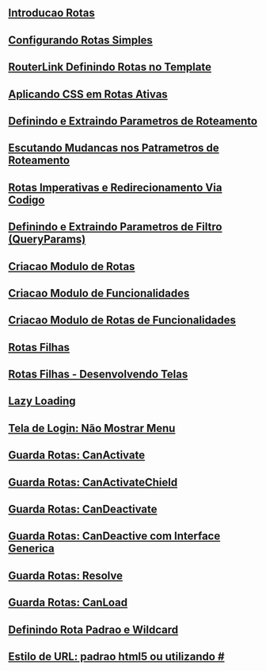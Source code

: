 ## [Introducao Rotas](01-rotas-introducao.md)
## [Configurando Rotas Simples](02-configurando-rotas-simples.md)
## [RouterLink Definindo Rotas no Template](03-RouterLink-definindo-rotas-no-template.md)
## [Aplicando CSS em Rotas Ativas](04-aplicando-CSS-em-rotas-ativas.md)
## [Definindo e Extraindo Parametros de Roteamento](05-definindo-e-extraindo-parametros-de-roteamento.md)
## [Escutando Mudancas nos Patrametros de Roteamento](06-Escutando-mudancas-nos-parametros-de-roteamento.md)
## [Rotas Imperativas e Redirecionamento Via Codigo](07-rotas-imperativas-redirecionamento-via-codigo.md)
## [Definindo e Extraindo Parametros de Filtro (QueryParams)](08-rotas-definindo-e-extraindo-parametros-url-query-params.md)
## [Criacao Modulo de Rotas](09-criacao-modulo-rotas.md)
## [Criacao Modulo de Funcionalidades](10-criacao-modulo-funcionalidades.md)
## [Criacao Modulo de Rotas de Funcionalidades](11-criacao-modulo-rotas-de-funcionalidade.md)
## [Rotas Filhas](12-rotas-filhas.md)
## [Rotas Filhas - Desenvolvendo Telas](13-rotas-filhas-desenvolvendo-telas.md)
## [Lazy Loading](14-lazy-loading.md)
## [Tela de Login: Não Mostrar Menu](15-rotas-tela-de-login-nao-mostrar-menu.md)
## [Guarda Rotas: CanActivate](16-guarda-rotas-canactivate.md)
## [Guarda Rotas: CanActivateChield](17-guarda-rotas-canactivatechield.md)
## [Guarda Rotas: CanDeactivate](18-guarda-rotas-candeactivate.md)
## [Guarda Rotas: CanDeactive com Interface Generica](19-guarda-rotas-candeactivate-com-interface-generica.md)
## [Guarda Rotas: Resolve](20-guarda-rotas-resolve.md)
## [Guarda Rotas: CanLoad](21-guarda-rotas-canload.md)
## [Definindo Rota Padrao e Wildcard](22-definindo-rota-padrao-e-wild-card.md)
## [Estilo de URL: padrao html5 ou utilizando #](23-estilo-de-url-html5-ou-utilizando-hashtag.md)

